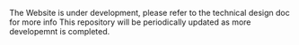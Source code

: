 The Website is under development, please refer to the technical design doc for more info
This repository will be periodically updated as more developemnt is completed.

